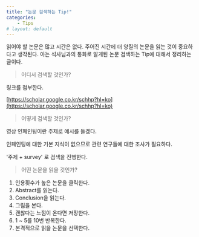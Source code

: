```yaml
---
title: "논문 검색하는 Tip!"
categories:
    - Tips
# layout: default
---
```


읽어야 할 논문은 많고 시간은 없다. 주어진 시간에 더 양질의 논문을 읽는 것이 중요하다고 생각된다. 아는 석사님과의 통화로 알게된 논문 검색하는 Tip에 대해서 정리하는 글이다.

> 어디서 검색할 것인가?

링크를 첨부한다.

[https://scholar.google.co.kr/schhp?hl=ko](https://scholar.google.co.kr/schhp?hl=ko)

> 어떻게 검색할 것인가?

영상 인페인팅이란 주제로 예시를 들겠다.

인페인팅에 대한 기본 지식이 없으므로 관련 연구들에 대한 조사가 필요하다.

'주제 + survey' 로 검색을 진행한다.

> 어떤 논문을 읽을 것인가?

1. 인용횟수가 높은 논문을 클릭한다.
2. Abstract를 읽는다.
3. Conclusion을 읽는다.
4. 그림을 본다.
5. 괜찮다는 느낌이 온다면 저장한다.
6. 1 ~ 5를 10번 반복한다.
7. 본격적으로 읽을 논문을 선택한다.